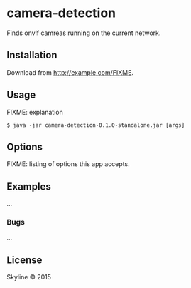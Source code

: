 # camera-detection

Finds onvif camreas running on the current network.

## Installation
Download from http://example.com/FIXME.

## Usage
FIXME: explanation

    $ java -jar camera-detection-0.1.0-standalone.jar [args]

## Options
FIXME: listing of options this app accepts.

## Examples
...

### Bugs
...

## License
Skyline © 2015
